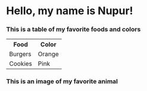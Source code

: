 # Hello, my name is Nupur! 

### This is a table of my favorite foods and colors

<table>
  <tr>
    <th>Food</th>
    <th>Color</th>
  </tr>
  <tr>
    <td>Burgers</td>
    <td>Orange</td>
  </tr>
  <tr>
    <td>Cookies</td>
    <td>Pink</td>
  </tr>
</table>

### This is an image of my favorite animal 
